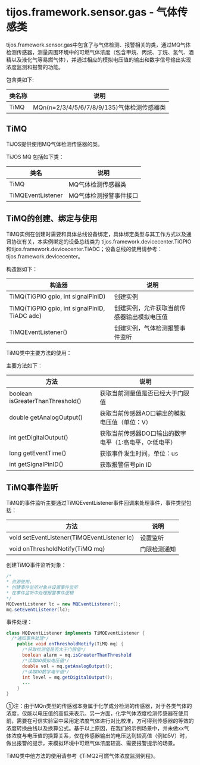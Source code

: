 # tijos.framework.sensor.gas - 气体传感类

tijos.framework.sensor.gas中包含了与气体检测、报警相关的类，通过MQ气体检测传感器，测量周围环境中的可燃气体浓度（包含甲烷、丙烷、丁烷、氢气、酒精以及液化气等易燃气体），并通过相应的模拟电压值的输出和数字信号输出实现浓度监测和报警的功能。

包含类如下:

| 类名称  | 说明                                 |
| ---- | ---------------------------------- |
| TiMQ | MQn(n=2/3/4/5/6/7/8/9/135)气体检测传感器类 |



## TiMQ

TiJOS提供使用MQ气体检测传感器的类。

TiJOS MQ 包括如下类：

| 类名                | 说明           |
| ----------------- | ------------ |
| TiMQ              | MQ气体检测传感器类   |
| TiMQEventListener | MQ气体检测报警事件接口 |



## TiMQ的创建、绑定与使用

TiMQ实例在创建时需要和具体总线设备绑定，具体绑定类型与其工作方式以及通讯协议有关，本实例绑定的设备总线类为 tijos.framework.devicecenter.TiGPIO和tijos.framework.devicecenter.TiADC；设备总线的使用请参考：tijos.framework.devicecenter。

构造器如下：

| 构造器                                      | 说明                    |
| ---------------------------------------- | --------------------- |
| TiMQ(TiGPIO gpio, int signalPinID)       | 创建实例                  |
| TiMQ(TiGPIO gpio, int signalPinID, TiADC adc) | 创建实例，允许获取当前传感器输出模拟电压值 |
| TiMQEventListener()                      | 创建实例，气体检测报警事件监听       |

TiMQ类中主要方法的使用：

主要方法如下：

| 方法                               | 说明                             |
| -------------------------------- | ------------------------------ |
| boolean isGreaterThanThreshold() | 获取当前测量值是否已经大于门限值               |
| double getAnalogOutput()         | 获取当前传感器AO口输出的模拟电压值（单位：V）       |
| int getDigitalOutput()           | 获取当前传感器DO口输出的数字电平（1:高电平，0:低电平） |
| long getEventTime()              | 获取事件发生时间，单位：us                 |
| int getSignalPinID()             | 获取报警信号pin ID                   |




## TiMQ事件监听

TiMQ的事件监听主要通过TiMQEventListener事件回调来处理事件，事件类型包括：

| 方法                                       | 说明     |
| ---------------------------------------- | ------ |
| void setEventListener(TiMQEventListener lc) | 设置监听   |
| void onThresholdNotify(TiMQ mq)          | 门限检测通知 |

创建TiMQ事件监听对象：

```java
/*
* 资源使用，
* 创建事件监听对象并设置事件监听
* 在事件监听中处理报警事件逻辑
*/			
MQEventListener lc = new MQEventListener();
mq.setEventListener(lc);
```

事件处理：

```java
class MQEventListener implements TiMQEventListener {
  /*通知事件处理*/
    public void onThresholdNotify(TiMQ mq) {
      /*获取检测值是否大于门限值*/
      boolean alarm = mq.isGreaterThanThreshold
      /*读取AO模拟电压值*/
      double vol = mq.getAnalogOutput();
      /*读取DO数字电平值*/
      int level = mq.getDigitalOutput();
      ...
    }
}
```

①注：由于MQn类型的传感器本身属于化学成分检测的传感器，对于各类气体的浓度，仅能以电压值的高低来表示。另一方面，化学气体浓度检测传感器在使用前，需要在可信实验室中采用定浓度气体进行对比校准，方可得到传感器的等效的浓度转换曲线以及换算公式。基于以上原因，在我们的示例场景中，并未做xx气体浓度与电压值的换算关系，仅在传感器输出的电压达到较高值（例如5V）时，做出报警的提示，来模拟环境中可燃气体浓度较高、需要报警提示的场景。

TiMQ类中他方法的使用请参考《TiMQ2可燃气体浓度监测例程》。